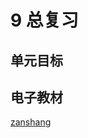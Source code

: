 # 9 总复习

## 单元目标


## 电子教材

<Epep grade="xxsx5b" :pep="1221001502141" :pages="115" :paged="121" ></Epep>

[zanshang](../res/zanshang.md ':include')